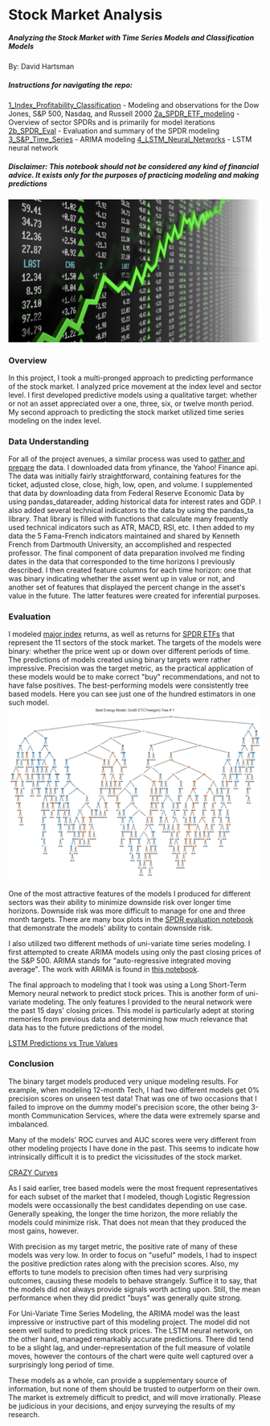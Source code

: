 # Stock Market Analysis
##### Analyzing the Stock Market with Time Series Models and Classification Models

By: David Hartsman

##### Instructions for navigating the repo:

[1_Index_Profitability_Classification](https://github.com/dvdhartsman/Stock_Market_Analysis/blob/main/1_Index_Profitability_Classification.ipynb) - Modeling and observations for the Dow Jones, S&P 500, Nasdaq, and Russell 2000
[2a_SPDR_ETF_modeling](https://github.com/dvdhartsman/Stock_Market_Analysis/blob/main/2a_SPDR_ETF_modeling.ipynb) - Overview of sector SPDRs and is primarily for model iterations
[2b_SPDR_Eval](https://github.com/dvdhartsman/Stock_Market_Analysis/blob/main/2b_SPDR_Eval.ipynb) - Evaluation and summary of the SPDR modeling
[3_S&P_Time_Series](https://github.com/dvdhartsman/Stock_Market_Analysis/blob/main/3_S%26P_Time_Series.ipynb) - ARIMA modeling
[4_LSTM_Neural_Networks](https://github.com/dvdhartsman/Stock_Market_Analysis/blob/main/4_LSTM_Neural_Networks.ipynb) - LSTM neural network

##### Disclaimer: This notebook should not be considered any kind of financial advice. It exists only for the purposes of practicing modeling and making predictions

![Prices Being Charted in Real Time](./Files/stock_header.jpg)
### Overview
In this project, I took a multi-pronged approach to predicting performance of the stock market. I analyzed price movement at the index level and sector level. I first developed predictive models using a qualitative target: whether or not an asset appreciated over a one, three, six, or twelve month period. My second approach to predicting the stock market utilized time series modeling on the index level. 


### Data Understanding
For all of the project avenues, a similar process was used to [gather and prepare](https://github.com/dvdhartsman/Stock_Market_Analysis/blob/main/Data_Prep/Data_Downloads_and_Processing.ipynb) the data. I downloaded data from yfinance, the Yahoo! Finance api. The data was initially fairly straightforward, containing features for the ticket, adjusted close, close, high, low, open, and volume. I supplemented that data by downloading data from Federal Reserve Economic Data by using pandas_datareader, adding historical data for interest rates and GDP. I also added several technical indicators to the data by using the pandas_ta library. That library is filled with functions that calculate many frequently used technical indicators such as ATR, MACD, RSI, etc. I then added to my data the 5 Fama-French indicators maintained and shared by Kenneth French from Dartmouth University, an accomplished and respected professor. The final component of data preparation involved me finding dates in the data that corresponded to the time horizons I previously described. I then created feature columns for each time horizon: one that was binary indicating whether the asset went up in value or not, and another set of features that displayed the percent change in the asset's value in the future. The latter features were created for inferential purposes. 

### Evaluation
I modeled [major index](https://github.com/dvdhartsman/Stock_Market_Analysis/blob/main/1_Index_Profitability_Classification.ipynb) returns, as well as returns for [SPDR ETFs](https://github.com/dvdhartsman/Stock_Market_Analysis/blob/main/2a_SPDR_ETF_modeling.ipynb) that represent the 11 sectors of the stock market. The targets of the models were binary: whether the price went up or down over different periods of time. The predictions of models created using binary targets were rather impressive. Precision was the target metric, as the practical application of these models would be to make correct "buy" recommendations, and not to have false positives. The best-performing models were consistently tree based models. Here you can see just one of the hundred estimators in one such model.  
![This ExtraTreesClassifier Estimator is quite complicated...](./Files/extra_tree.jpg)


One of the most attractive features of the models I produced for different sectors was their ability to minimize downside risk over longer time horizons. Downside risk was more difficult to manage for one and three month targets. There are many box plots in the [SPDR evaluation notebook](https://github.com/dvdhartsman/Stock_Market_Analysis/blob/main/2b_SPDR_Eval.ipynb) that demonstrate the models' ability to contain downside risk. 

I also utilized two different methods of uni-variate time series modeling. I first attempted to create ARIMA models using only the past closing prices of the S&P 500. ARIMA stands for "auto-regressive integrated moving average". The work with ARIMA is found in [this notebook](https://github.com/dvdhartsman/Stock_Market_Analysis/blob/main/3_S%26P_Time_Series.ipynb).

The final approach to modeling that I took was using a Long Short-Term Memory neural network to predict stock prices. This is another form of uni-variate modeling. The only features I provided to the neural network were the past 15 days' closing prices. This model is particularly adept at storing memories from previous data and determining how much relevance that data has to the future predictions of the model.  

[LSTM Predictions vs True Values](./Files/LSTM_preds.jpg)


### Conclusion

The binary target models produced very unique modeling results. For example, when modeling 12-month Tech, I had two different models get 0% precision scores on unseen test data! That was one of two occasions that I failed to improve on the dummy model's precision score, the other being 3-month Communication Services, where the data were extremely sparse and imbalanced.

Many of the models' ROC curves and AUC scores were very different from other modeling projects I have done in the past. This seems to indicate how intrinsically difficult it is to predict the vicissitudes of the stock market. 

[CRAZY Curves](.Files/drunk_Curve.jpg) 

As I said earlier, tree based models were the most frequent representatives for each subset of the market that I modeled, though Logistic Regression models were occassionally the best candidates depending on use case. Generally speaking, the longer the time horizon, the more reliably the models could minimize risk. That does not mean that they produced the most gains, however.

With precision as my target metric, the positive rate of many of these models was very low. In order to focus on "useful" models, I had to inspect the positive prediction rates along with the precision scores. Also, my efforts to tune models to precision often times had very surprising outcomes, causing these models to behave strangely. Suffice it to say, that the models did not always provide signals worth acting upon. Still, the mean performance when they did predict "buys" was generally quite strong.

For Uni-Variate Time Series Modeling, the ARIMA model was the least impressive or instructive part of this modeling project. The model did not seem well suited to predicting stock prices. The LSTM neural network, on the other hand, managed remarkably accurate predictions. There did tend to be a slight lag, and under-representation of the full measure of volatile moves, however the contours of the chart were quite well captured over a surprisingly long period of time. 

These models as a whole, can provide a supplementary source of information, but none of them should be trusted to outperform on their own. The market is extremely difficult to predict, and will move irrationally. Please be judicious in your decisions, and enjoy surveying the results of my research.

